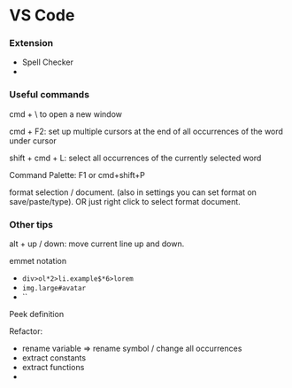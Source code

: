 # VS Code

### Extension

* Spell Checker
* 


### Useful commands

cmd + \ to open a new window

cmd + F2: set up multiple cursors at the end of all occurrences of the word under cursor

shift + cmd + L: select all occurrences of the currently selected word

Command Palette: F1 or cmd+shift+P

format selection / document. \(also in settings you can set format on save/paste/type\). OR just right click to select format document.











### Other tips

alt + up / down: move current line up and down.

emmet notation

* `div>ol*2>li.example$*6>lorem`
* `img.large#avatar`
* \`\`

Peek definition

Refactor:

* rename variable =&gt; rename symbol / change all occurrences
* extract constants
* extract functions
* 






